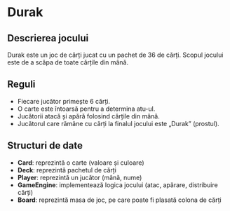 ﻿# Durak

## Descrierea jocului
Durak este un joc de cărți jucat cu un pachet de 36 de cărți. Scopul jocului este de a scăpa de toate cărțile din mână.

## Reguli
- Fiecare jucător primește 6 cărți.
- O carte este întoarsă pentru a determina atu-ul.
- Jucătorii atacă și apără folosind cărțile din mână.
- Jucătorul care rămâne cu cărți la finalul jocului este „Durak” (prostul).

## Structuri de date
- **Card**: reprezintă o carte (valoare și culoare)
- **Deck**: reprezintă pachetul de cărți
- **Player**: reprezintă un jucător (mână, nume)
- **GameEngine**: implementează logica jocului (atac, apărare, distribuire cărți)
- **Board**: reprezintă masa de joc, pe care poate fi plasată colona de cărți
